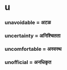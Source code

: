 # u

### unavoidable = अटळ

### uncertainty = अनिश्चितता

### uncomfortable = अस्वस्थ

### unofficial = अनधिकृत

